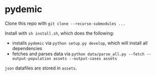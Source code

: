 # pydemic

Clone this repo with `git clone --recurse-submodules ...`

Install with `sh install.sh`, which does the following:
* installs `pydemic` via `python setup.py develop`, which will install all dependencies
* fetches and parses data via `python data/parse_all.py --fetch --output-population assets --output-cases assets`

`json` datafiles are stored in `assets`.
